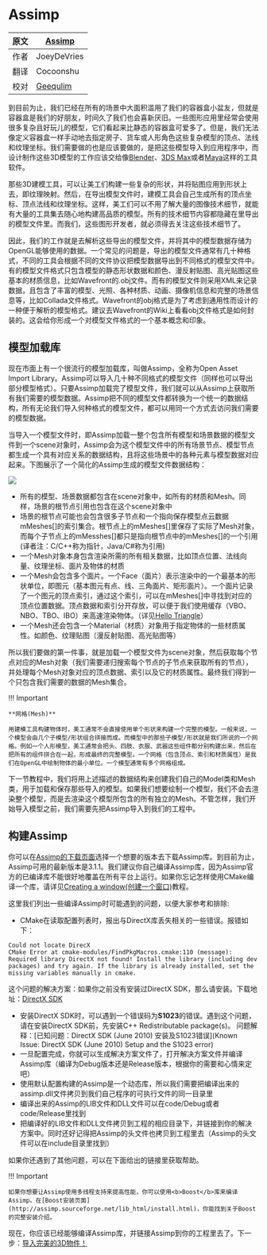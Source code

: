# Assimp

原文     | [Assimp](http://learnopengl.com/#!Model-Loading/Assimp)
      ---|---
作者     | JoeyDeVries
翻译     | Cocoonshu
校对     | [Geequlim](http://geequlim.com)


到目前为止，我们已经在所有的场景中大面积滥用了我们的容器盒小盆友，但就是容器盒是我们的好朋友，时间久了我们也会喜新厌旧。一些图形应用里经常会使用很多复杂且好玩儿的模型，它们看起来比静态的容器盒可爱多了。但是，我们无法像定义容器盒一样手动地去指定房子、货车或人形角色这些复杂模型的顶点、法线和纹理坐标。我们需要做的也是应该要做的，是把这些模型导入到应用程序中，而设计制作这些3D模型的工作应该交给像[Blender](http://www.blender.org/)、[3DS Max](http://www.autodesk.nl/products/3ds-max/overview)或者[Maya](http://www.autodesk.com/products/autodesk-maya/overview)这样的工具软件。

那些3D建模工具，可以让美工们构建一些复杂的形状，并将贴图应用到形状上去，即纹理映射。然后，在导出模型文件时，建模工具会自己生成所有的顶点坐标、顶点法线和纹理坐标。这样，美工们可以不用了解大量的图像技术细节，就能有大量的工具集去随心地构建高品质的模型。所有的技术细节内容都隐藏在里导出的模型文件里。而我们，这些图形开发者，就必须得去关注这些技术细节了。

因此，我们的工作就是去解析这些导出的模型文件，并将其中的模型数据存储为OpenGL能够使用的数据。一个常见的问题是，导出的模型文件通常有几十种格式，不同的工具会根据不同的文件协议把模型数据导出到不同格式的模型文件中。有的模型文件格式只包含模型的静态形状数据和颜色、漫反射贴图、高光贴图这些基本的材质信息，比如Wavefront的.obj文件。而有的模型文件则采用XML来记录数据，且包含了丰富的模型、光照、各种材质、动画、摄像机信息和完整的场景信息等，比如Collada文件格式。Wavefront的obj格式是为了考虑到通用性而设计的一种便于解析的模型格式。建议去Wavefront的Wiki上看看obj文件格式是如何封装的。这会给你形成一个对模型文件格式的一个基本概念和印象。

## 模型加载库

现在市面上有一个很流行的模型加载库，叫做Assimp，全称为Open Asset Import Library。Assimp可以导入几十种不同格式的模型文件（同样也可以导出部分模型格式）。只要Assimp加载完了模型文件，我们就可以从Assimp上获取所有我们需要的模型数据。Assimp把不同的模型文件都转换为一个统一的数据结构，所有无论我们导入何种格式的模型文件，都可以用同一个方式去访问我们需要的模型数据。

当导入一个模型文件时，即Assimp加载一整个包含所有模型和场景数据的模型文件到一个scene对象时，Assimp会为这个模型文件中的所有场景节点、模型节点都生成一个具有对应关系的数据结构，且将这些场景中的各种元素与模型数据对应起来。下图展示了一个简化的Assimp生成的模型文件数据结构：


![](http://learnopengl.com/img/model_loading/assimp_structure.png)


 - 所有的模型、场景数据都包含在scene对象中，如所有的材质和Mesh。同样，场景的根节点引用也包含在这个scene对象中
 - 场景的根节点可能也会包含很多子节点和一个指向保存模型点云数据mMeshes[]的索引集合。根节点上的mMeshes[]里保存了实际了Mesh对象，而每个子节点上的mMesshes[]都只是指向根节点中的mMeshes[]的一个引用(译者注：C/C++称为指针，Java/C#称为引用)
 - 一个Mesh对象本身包含渲染所需的所有相关数据，比如顶点位置、法线向量、纹理坐标、面片及物体的材质
 - 一个Mesh会包含多个面片。一个Face（面片）表示渲染中的一个最基本的形状单位，即图元（基本图元有点、线、三角面片、矩形面片）。一个面片记录了一个图元的顶点索引，通过这个索引，可以在mMeshes[]中寻找到对应的顶点位置数据。顶点数据和索引分开存放，可以便于我们使用缓存（VBO、NBO、TBO、IBO）来高速渲染物体。（详见[Hello Triangle](http://www.learnopengl.com/#!Getting-started/Hello-Triangle)）
 - 一个Mesh还会包含一个Material（材质）对象用于指定物体的一些材质属性。如颜色、纹理贴图（漫反射贴图、高光贴图等）

所以我们要做的第一件事，就是加载一个模型文件为scene对象，然后获取每个节点对应的Mesh对象（我们需要递归搜索每个节点的子节点来获取所有的节点），并处理每个Mesh对象对应的顶点数据、索引以及它的材质属性。最终我们得到一个只包含我们需要的数据的Mesh集合。

!!! Important

    **网格(Mesh)**
    
    用建模工具构建物体时，美工通常不会直接使用单个形状来构建一个完整的模型。一般来说，一个模型会由几个子模型/形状组合拼接而成。而模型中的那些子模型/形状就是我们所说的一个网格。例如一个人形模型，美工通常会把头、四肢、衣服、武器这些组件都分别构建出来，然后在把所有的组件拼合在一起，形成最终的完整模型。一个网格（包含顶点、索引和材质属性）是我们在OpenGL中绘制物体的最小单位。一个模型通常有多个网格组成。

下一节教程中，我们将用上述描述的数据结构来创建我们自己的Model类和Mesh类，用于加载和保存那些导入的模型。如果我们想要绘制一个模型，我们不会去渲染整个模型，而是去渲染这个模型所包含的所有独立的Mesh。不管怎样，我们开始导入模型之前，我们需要先把Assimp导入到我们的工程中。

## 构建Assimp

你可以在[Assimp的下载页面](http://assimp.sourceforge.net/main_downloads.html)选择一个想要的版本去下载Assimp库。到目前为止，Assimp可用的最新版本是3.1.1。我们建议你自己编译Assimp库，因为Assimp官方的已编译库不能很好地覆盖在所有平台上运行。如果你忘记怎样使用CMake编译一个库，请详见[Creating a window(创建一个窗口)](http://www.learnopengl.com/#!Getting-started/Creating-a-window)教程。

这里我们列出一些编译Assimp时可能遇到的问题，以便大家参考和排除:

 - CMake在读取配置列表时，报出与DirectX库丢失相关的一些错误。报错如下：
 
```
Could not locate DirecX
CMake Error at cmake-modules/FindPkgMacros.cmake:110 (message):
Required library DirectX not found! Install the library (including dev packages) and try again. If the library is already installed, set the missing variables manually in cmake.
```

这个问题的解决方案：如果你之前没有安装过DirectX SDK，那么请安装。下载地址：[DirectX SDK](http://www.microsoft.com/en-us/download/details.aspx?id=6812)
 - 安装DirectX SDK时，可以遇到一个错误码为<b>S1023</b>的错误。遇到这个问题，请在安装DirectX SDK前，先安装C++ Redistributable package(s)。
  问题解释：[已知问题：DirectX SDK (June 2010) 安装及S1023错误](Known Issue: DirectX SDK (June 2010) Setup and the S1023 error)
 - 一旦配置完成，你就可以生成解决方案文件了，打开解决方案文件并编译Assimp库（编译为Debug版本还是Release版本，根据你的需要和心情来定吧）
 - 使用默认配置构建的Assimp是一个动态库，所以我们需要把编译出来的assimp.dll文件拷贝到我们自己程序的可执行文件的同一目录里
 - 编译出来的Assimp的LIB文件和DLL文件可以在code/Debug或者code/Release里找到
 - 把编译好的LIB文件和DLL文件拷贝到工程的相应目录下，并链接到你的解决方案中。同时还好记得把Assimp的头文件也拷贝到工程里去（Assimp的头文件可以在include目录里找到）

如果你还遇到了其他问题，可以在下面给出的链接里获取帮助。

!!! Important

    如果你想要让Assimp使用多线程支持来提高性能，你可以使用<b>Boost</b>库来编译 Assimp。在[Boost安装页面](http://assimp.sourceforge.net/lib_html/install.html)，你能找到关于Boost的完整安装介绍。

现在，你应该已经能够编译Assimp库，并链接Assimp到你的工程里去了。下一步：[导入完美的3D物件！](http://learnopengl-cn.readthedocs.org/zh/latest/03%20Model%20Loading/02%20Mesh/)
